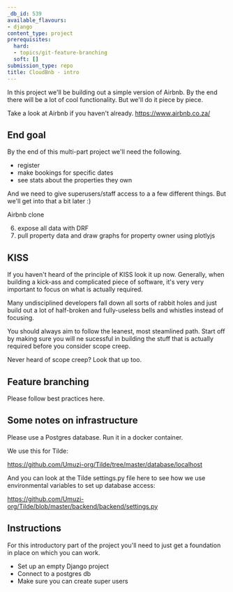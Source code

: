 ```yaml
---
_db_id: 539
available_flavours:
- django
content_type: project
prerequisites:
  hard:
  - topics/git-feature-branching
  soft: []
submission_type: repo
title: CloudBnb - intro
---
```


In this project we'll be building out a simple version of Airbnb. By the end there will be a lot of cool functionality. But we'll do it piece by piece.

Take a look at Airbnb if you haven't already. https://www.airbnb.co.za/

## End goal

By the end of this multi-part project we'll need the following.

- register
- make bookings for specific dates
- see stats about the properties they own

And we need to give superusers/staff access to a a few different things. But we'll get into that a bit later :)

Airbnb clone

6. expose all data with DRF
7. pull property data and draw graphs for property owner using plotlyjs

## KISS

If you haven't heard of the principle of KISS look it up now. Generally, when building a kick-ass and complicated piece of software, it's very very important to focus on what is actually required.

Many undisciplined developers fall down all sorts of rabbit holes and just build out a lot of half-broken and fully-useless bells and whistles instead of focusing.

You should always aim to follow the leanest, most steamlined path. Start off by making sure you will ne sucessful in building the stuff that is actually required before you consider scope creep.

Never heard of scope creep? Look that up too.

## Feature branching

Please follow best practices here.

## Some notes on infrastructure

Please use a Postgres database. Run it in a docker container.

We use this for Tilde:

https://github.com/Umuzi-org/Tilde/tree/master/database/localhost

And you can look at the Tilde settings.py file here to see how we use environmental variables to set up database access:

https://github.com/Umuzi-org/Tilde/blob/master/backend/backend/settings.py

## Instructions

For this introductory part of the project you'll need to just get a foundation in place on which you can work.

- Set up an empty Django project
- Connect to a postgres db
- Make sure you can create super users